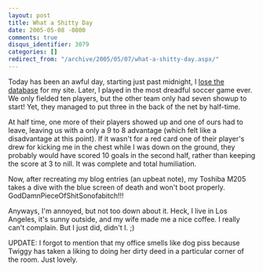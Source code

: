 ```yaml
---
layout: post
title: What a Shitty Day
date: 2005-05-08 -0800
comments: true
disqus_identifier: 3079
categories: []
redirect_from: "/archive/2005/05/07/what-a-shitty-day.aspx/"
---
```


Today has been an awful day, starting just past midnight, I [lose the
database](https://haacked.com/archive/2005/05/08/3076.aspx) for my site.
Later, I played in the most dreadful soccer game ever. We only fielded
ten players, but the other team only had seven showup to start! Yet,
they managed to put three in the back of the net by half-time.

At half time, one more of their players showed up and one of ours had to
leave, leaving us with a only a 9 to 8 advantage (which felt like a
disadvantage at this point). If it wasn't for a red card one of their
player's drew for kicking me in the chest while I was down on the
ground, they probably would have scored 10 goals in the second half,
rather than keeping the score at 3 to nill. It was complete and total
humiliation.

Now, after recreating my blog entries (an upbeat note), my Toshiba M205
takes a dive with the blue screen of death and won't boot properly.
GodDamnPieceOfShitSonofabitch!!!

Anyways, I'm annoyed, but not too down about it. Heck, I live in Los
Angeles, it's sunny outside, and my wife made me a nice coffee. I really
can't complain. But I just did, didn't I. ;)

UPDATE: I forgot to mention that my office smells like dog piss because
Twiggy has taken a liking to doing her dirty deed in a particular corner
of the room. Just lovely.


